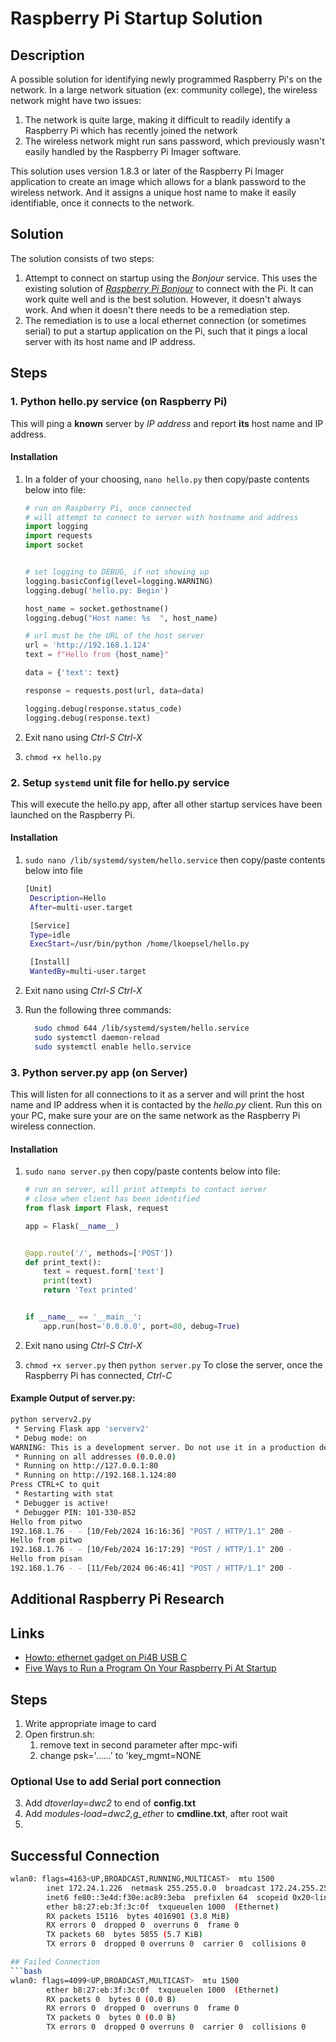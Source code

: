 # Raspberry Pi Startup Solution

## Description
A possible solution for identifying newly programmed Raspberry Pi's on the network. In a large network situation (ex: community college), the wireless network might have two issues:

1. The network is quite large, making it difficult to readily identify a Raspberry Pi which has recently joined the network
2. The wireless network might run sans password, which previously wasn't easily handled by the Raspberry Pi Imager software.

This solution uses version 1.8.3 or later of the Raspberry Pi Imager application to create an image which allows for a blank password to the wireless network. And it assigns a unique host name to make it easily identifiable, once it connects to the network.

## Solution
The solution consists of two steps:

1. Attempt to connect on startup using the *Bonjour* service. This uses the existing solution of [*Raspberry Pi Bonjour*]() to connect with the Pi. It can work quite well and is the best solution. However, it doesn't always work. And when it doesn't there needs to be a remediation step.
2. The remediation is to use a local ethernet connection (or sometimes serial) to put a startup application on the Pi, such that it pings a local server with its host name and IP address.

## Steps
### 1. Python hello.py service (on Raspberry Pi)
This will ping a **known** server by *IP address* and report **its** host name and IP address.
#### Installation
1. In a folder of your choosing, `nano hello.py` then copy/paste contents below into file:
    ```python
    # run on Raspberry Pi, once connected
    # will attempt to connect to server with hostname and address
    import logging
    import requests
    import socket


    # set logging to DEBUG, if not showing up
    logging.basicConfig(level=logging.WARNING)
    logging.debug('hello.py: Begin')

    host_name = socket.gethostname()
    logging.debug("Host name: %s  ", host_name)

    # url must be the URL of the host server
    url = 'http://192.168.1.124'
    text = f"Hello from {host_name}"

    data = {'text': text}

    response = requests.post(url, data=data)

    logging.debug(response.status_code)
    logging.debug(response.text)
    ```

2. Exit nano using *Ctrl-S* *Ctrl-X*
3. `chmod +x hello.py`
### 2. Setup `systemd` unit file for hello.py service
This will execute the hello.py app, after all other startup services have been launched on the Raspberry Pi.
#### Installation
1. `sudo nano /lib/systemd/system/hello.service` then copy/paste contents below into file
    ```bash
    [Unit]
     Description=Hello
     After=multi-user.target

     [Service]
     Type=idle
     ExecStart=/usr/bin/python /home/lkoepsel/hello.py

     [Install]
     WantedBy=multi-user.target
    ```

2. Exit nano using *Ctrl-S* *Ctrl-X*
3. Run the following three commands:
    ```bash
      sudo chmod 644 /lib/systemd/system/hello.service
      sudo systemctl daemon-reload
      sudo systemctl enable hello.service
    ```

### 3. Python server.py app (on Server)
This will listen for all connections to it as a server and will print the host name and IP address when it is contacted by the *hello.py* client. Run this on your PC, make sure your are on the same network as the Raspberry Pi wireless connection.
#### Installation
1. `sudo nano server.py` then copy/paste contents below into file:

    ```python
    # run on server, will print attempts to contact server
    # close when client has been identified
    from flask import Flask, request

    app = Flask(__name__)


    @app.route('/', methods=['POST'])
    def print_text():
        text = request.form['text']
        print(text)
        return 'Text printed'


    if __name__ == '__main__':
        app.run(host='0.0.0.0', port=80, debug=True)
    ```
2. Exit nano using *Ctrl-S* *Ctrl-X*
3. `chmod +x server.py` then `python server.py`
To close the server, once the Raspberry Pi has connected, *Ctrl-C*

#### Example Output of server.py:
```bash
python serverv2.py
 * Serving Flask app 'serverv2'
 * Debug mode: on
WARNING: This is a development server. Do not use it in a production deployment. Use a production WSGI server instead.
 * Running on all addresses (0.0.0.0)
 * Running on http://127.0.0.1:80
 * Running on http://192.168.1.124:80
Press CTRL+C to quit
 * Restarting with stat
 * Debugger is active!
 * Debugger PIN: 101-330-852
Hello from pitwo
192.168.1.76 - - [10/Feb/2024 16:16:36] "POST / HTTP/1.1" 200 -
Hello from pitwo
192.168.1.76 - - [10/Feb/2024 16:17:29] "POST / HTTP/1.1" 200 -
Hello from pisan
192.168.1.76 - - [11/Feb/2024 06:46:41] "POST / HTTP/1.1" 200 -
```

## Additional Raspberry Pi Research
## Links
* [Howto: ethernet gadget on Pi4B USB C](https://forums.raspberrypi.com/viewtopic.php?t=245810)
* [Five Ways to Run a Program On Your Raspberry Pi At Startup](https://www.dexterindustries.com/howto/run-a-program-on-your-raspberry-pi-at-startup/)

## Steps
1. Write appropriate image to card
2. Open firstrun.sh:
   1. remove text in second parameter after mpc-wifi 
   2. change psk='......' to 'key_mgmt=NONE
### Optional Use to add Serial port connection
3. Add *dtoverlay=dwc2* to end of **config.txt**
4. Add *modules-load=dwc2,g_ether* to **cmdline.txt**, after root wait
5. 
## Successful Connection
```bash
wlan0: flags=4163<UP,BROADCAST,RUNNING,MULTICAST>  mtu 1500
        inet 172.24.1.226  netmask 255.255.0.0  broadcast 172.24.255.255
        inet6 fe80::3e4d:f30e:ac89:3eba  prefixlen 64  scopeid 0x20<link>
        ether b8:27:eb:3f:3c:0f  txqueuelen 1000  (Ethernet)
        RX packets 15116  bytes 4016901 (3.8 MiB)
        RX errors 0  dropped 0  overruns 0  frame 0
        TX packets 60  bytes 5855 (5.7 KiB)
        TX errors 0  dropped 0 overruns 0  carrier 0  collisions 0

## Failed Connection
```bash
wlan0: flags=4099<UP,BROADCAST,MULTICAST>  mtu 1500
        ether b8:27:eb:3f:3c:0f  txqueuelen 1000  (Ethernet)
        RX packets 0  bytes 0 (0.0 B)
        RX errors 0  dropped 0  overruns 0  frame 0
        TX packets 0  bytes 0 (0.0 B)
        TX errors 0  dropped 0 overruns 0  carrier 0  collisions 0
```